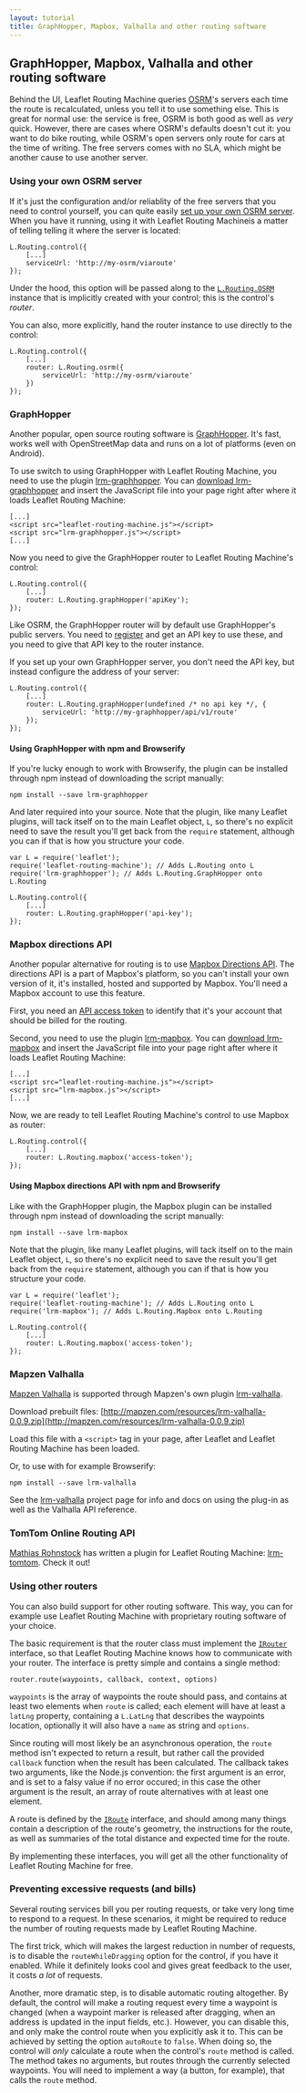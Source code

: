 ```yaml
---
layout: tutorial
title: GraphHopper, Mapbox, Valhalla and other routing software
---
```


## GraphHopper, Mapbox, Valhalla and other routing software

Behind the UI, Leaflet Routing Machine queries [OSRM](http://project-osrm.org)'s 
servers each time the route is recalculated, unless you tell it to use something else.
This is great for normal use: the service is free, OSRM is both good as well as *very*
quick. However, there are cases where OSRM's defaults doesn't cut it: you want to
do bike routing, while OSRM's open servers only route for cars at the time of writing.
The free servers comes with no SLA, which might be another cause to use another server.

### Using your own OSRM server

If it's just the configuration and/or reliablity of the free servers that you need to
control yourself, you can quite easily [set up your own OSRM server](https://github.com/Project-OSRM/osrm-backend/wiki/Running-OSRM).
When you have it running, using it with Leaflet Routing Machineis a matter of telling
telling it where the server is located:

```language-javascript
L.Routing.control({
    [...]
    serviceUrl: 'http://my-osrm/viaroute'
});
```

Under the hood, this option will be passed along to the [`L.Routing.OSRM`]({{site.baseurl}}/api#l-routing-osrm)
instance that is implicitly created with your control; this is the control's *router*.

You can also, more explicitly, hand the router instance to use directly to the control:

```language-javascript
L.Routing.control({
    [...]
    router: L.Routing.osrm({
        serviceUrl: 'http://my-osrm/viaroute'
    })
});
```

### GraphHopper

Another popular, open source routing software is [GraphHopper](https://graphhopper.com/). It's fast, works
well with OpenStreetMap data and runs on a lot of platforms (even on Android).

To use switch to using GraphHopper with Leaflet Routing Machine, you need to use the plugin 
[lrm-graphhopper](https://github.com/perliedman/lrm-graphhopper). You can 
[download lrm-graphhopper](http://www.liedman.net/lrm-graphhopper/download/) and insert the
JavaScript file into your page right after where it loads Leaflet Routing Machine:

<pre><code class="language-markup">[...]
&lt;script src=&quot;leaflet-routing-machine.js&quot;&gt;&lt;/script&gt;
&lt;script src=&quot;lrm-graphhopper.js&quot;&gt;&lt;/script&gt;
[...]</code></pre>

Now you need to give the GraphHopper router to Leaflet Routing Machine's control:

```language-javascript
L.Routing.control({
    [...]
    router: L.Routing.graphHopper('apiKey');
});
```

Like OSRM, the GraphHopper router will by default use GraphHopper's public servers. You need to
[register](https://graphhopper.com/dashboard/#/register) and get an API key to use these, and 
you need to give that API key to the router instance.

If you set up your own GraphHopper server, you don't need the API key, but instead configure the
address of your server:

```language-javascript
L.Routing.control({
    [...]
    router: L.Routing.graphHopper(undefined /* no api key */, {
        serviceUrl: 'http://my-graphhopper/api/v1/route'
    });
});
```

#### Using GraphHopper with npm and Browserify

If you're lucky enough to work with Browserify, the plugin can be installed through npm instead
of downloading the script manually:

```
npm install --save lrm-graphhopper
```

And later required into your source. Note that the plugin, like many Leaflet plugins, will tack
itself on to the main Leaflet object, `L`, so there's no explicit need to save the result you'll
get back from the `require` statement, although you can if that is how you structure your code.

```language-javascript
var L = require('leaflet');
require('leaflet-routing-machine'); // Adds L.Routing onto L
require('lrm-graphhopper'); // Adds L.Routing.GraphHopper onto L.Routing

L.Routing.control({
    [...]
    router: L.Routing.graphHopper('api-key');
});
```

### Mapbox directions API

Another popular alternative for routing is to use
[Mapbox Directions API](https://www.mapbox.com/developers/api/directions/). The directions API
is a part of Mapbox's platform, so you can't install your own version of it, it's installed, hosted
and supported by Mapbox. You'll need a Mapbox account to use this feature.

First, you need an [API access token](https://www.mapbox.com/account/apps/) to identify that it's 
your account that should be billed for the routing.

Second, you need to use the plugin 
[lrm-mapbox](https://github.com/perliedman/lrm-mapbox). You can 
[download lrm-mapbox](http://www.liedman.net/lrm-mapbox/download/) and insert the
JavaScript file into your page right after where it loads Leaflet Routing Machine:

<pre><code class="language-markup">[...]
&lt;script src=&quot;leaflet-routing-machine.js&quot;&gt;&lt;/script&gt;
&lt;script src=&quot;lrm-mapbox.js&quot;&gt;&lt;/script&gt;
[...]</code></pre>

Now, we are ready to tell Leaflet Routing Machine's control to use Mapbox as router:

```language-javascript
L.Routing.control({
    [...]
    router: L.Routing.mapbox('access-token');
});
```

#### Using Mapbox directions API with npm and Browserify

Like with the GraphHopper plugin, the Mapbox plugin can be installed through npm instead
of downloading the script manually:

```
npm install --save lrm-mapbox
```

Note that the plugin, like many Leaflet plugins, will tack
itself on to the main Leaflet object, `L`, so there's no explicit need to save the result you'll
get back from the `require` statement, although you can if that is how you structure your code.

```language-javascript
var L = require('leaflet');
require('leaflet-routing-machine'); // Adds L.Routing onto L
require('lrm-mapbox'); // Adds L.Routing.Mapbox onto L.Routing

L.Routing.control({
    [...]
    router: L.Routing.mapbox('access-token');
});
```

### Mapzen Valhalla

[Mapzen Valhalla](https://mapzen.com/projects/valhalla/) is supported through Mapzen's own plugin [lrm-valhalla](https://github.com/valhalla/lrm-valhalla).

Download prebuilt files: [http://mapzen.com/resources/lrm-valhalla-0.0.9.zip](http://mapzen.com/resources/lrm-valhalla-0.0.9.zip)

Load this file with a `<script>` tag in your page, after Leaflet and Leaflet Routing Machine has been loaded.

Or, to use with for example Browserify:

```
npm install --save lrm-valhalla
```

See the [lrm-valhalla](https://github.com/valhalla/lrm-valhalla) project page for info and docs on using the plug-in as well as the Valhalla API reference. 

### TomTom Online Routing API

[Mathias Rohnstock](https://github.com/drmonty) has written a plugin for Leaflet Routing Machine: [lrm-tomtom](https://github.com/drmonty/lrm-tomtom). Check it out!

### Using other routers

You can also build support for other routing software. This way, you can for example use
Leaflet Routing Machine with proprietary routing software of your choice.

The basic requirement is that the router class must implement the 
[`IRouter`]({{site.baseurl}}/api/#irouter) interface, so that Leaflet Routing Machine knows
how to communicate with your router. The interface is pretty simple and contains a single
method:

```language-javascript
router.route(waypoints, callback, context, options)
```

`waypoints` is the array of waypoints the route should pass, and contains at least two
elements when `route` is called; each element will have at least a `latLng` property,
containing a `L.LatLng` that describes the waypoints location, optionally it will also
have a `name` as string and `options`.

Since routing will most likely be an asynchronous operation, the `route` method isn't
expected to return a result, but rather call the provided `callback` function when
the result has been calculated. The callback takes two arguments, like the Node.js
convention: the first argument is an error, and is set to a falsy value if no error
occured; in this case the other argument is the result, an array of route alternatives
with at least one element.

A route is defined by the [`IRoute`]({{site.baseurl}}/api#iroute) interface, and
should among many things contain a description of the route's geometry, the
instructions for the route, as well as summaries of the total distance and expected
time for the route.

By implementing these interfaces, you will get all the other functionality of
Leaflet Routing Machine for free.

### Preventing excessive requests (and bills)

Several routing services bill you per routing requests, or take very long time to
respond to a request. In these scenarios, it might
be required to reduce the number of routing requests made by Leaflet Routing Machine.

The first trick, which will makes the largest reduction in number of requests, is to
disable the `routeWhileDragging` option for the control, if you have it enabled.
While it definitely looks cool and gives great feedback to the user, it costs *a lot*
of requests.

Another, more dramatic step, is to disable automatic routing altogether. By default,
the control will make a routing request every time a waypoint is changed (when
a waypoint marker is released after dragging, when an address is updated in the
input fields, etc.). However, you can disable this, and only make the control route
when you explicitly ask it to. This can be achieved by setting the option
`autoRoute` to `false`. When doing so, the control will *only* calculate a route
when the control's `route` method is called. The method takes no arguments, but
routes through the currently selected waypoints. You will need to implement a way
(a button, for example), that calls the `route` method.
